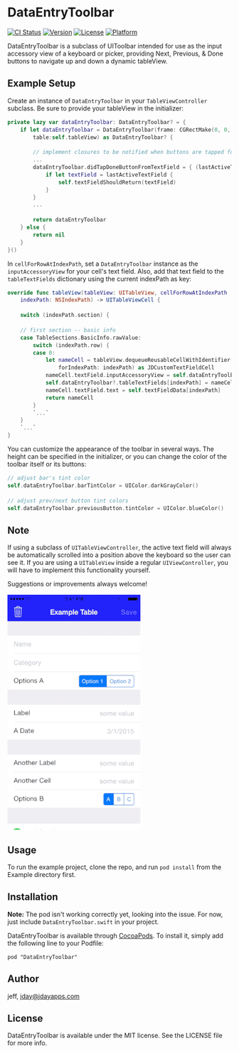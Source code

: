 # DataEntryToolbar

[![CI Status](https://travis-ci.org/jday001/DataEntryToolbar.svg?branch=master)](https://travis-ci.org/jday001/DataEntryToolbar)
[![Version](https://img.shields.io/cocoapods/v/DataEntryToolbar.svg?style=flat)](http://cocoadocs.org/docsets/DataEntryToolbar)
[![License](https://img.shields.io/cocoapods/l/DataEntryToolbar.svg?style=flat)](http://cocoadocs.org/docsets/DataEntryToolbar)
[![Platform](https://img.shields.io/cocoapods/p/DataEntryToolbar.svg?style=flat)](http://cocoadocs.org/docsets/DataEntryToolbar)


DataEntryToolbar is a subclass of UIToolbar intended for use as the input accessory view of a keyboard or picker, providing Next, Previous, & Done buttons to navigate up and down a dynamic tableView.

## Example Setup


Create an instance of `DataEntryToolbar` in your `TableViewController` subclass. Be sure to provide your tableView in the initializer:

```swift
private lazy var dataEntryToolbar: DataEntryToolbar? = {
    if let dataEntryToolbar = DataEntryToolbar(frame: CGRectMake(0, 0, UIScreen.mainScreen().bounds.width, 44), 
        table:self.tableView) as DataEntryToolbar? {
            
        // implement closures to be notified when buttons are tapped for additional customization:
        ...
        dataEntryToolbar.didTapDoneButtonFromTextField = { (lastActiveTextField) in
            if let textField = lastActiveTextField {
                self.textFieldShouldReturn(textField)
            }
        }
        ...

        return dataEntryToolbar
    } else {
        return nil
    }
}()
```


In `cellForRowAtIndexPath`, set a `DataEntryToolbar` instance as the `inputAccessoryView` for your cell's text field. Also, add that text field to the `tableTextFields` dictionary using the current indexPath as key:

```swift
override func tableView(tableView: UITableView, cellForRowAtIndexPath 
    indexPath: NSIndexPath) -> UITableViewCell {

    switch (indexPath.section) {

    // first section -- basic info
    case TableSections.BasicInfo.rawValue:
        switch (indexPath.row) {
        case 0:
            let nameCell = tableView.dequeueReusableCellWithIdentifier("NameCell", 
                forIndexPath: indexPath) as JDCustomTextFieldCell
            nameCell.textField.inputAccessoryView = self.dataEntryToolbar
            self.dataEntryToolbar?.tableTextFields[indexPath] = nameCell.textField
            nameCell.textField.text = self.textFieldData[indexPath]
            return nameCell
        }
        `...`
    }
    `...`
}
```


You can customize the appearance of the toolbar in several ways. The height can be specified in the initializer, or you can change the color of the toolbar itself or its buttons:

```swift
// adjust bar's tint color
self.dataEntryToolbar.barTintColor = UIColor.darkGrayColor()

// adjust prev/next button tint colors
self.dataEntryToolbar.previousButton.tintColor = UIColor.blueColor()
```



## Note

If using a subclass of `UITableViewController`, the active text field will always be automatically scrolled into a position above the keyboard so the user can see it. If you are using a `UITableView` inside a regular `UIViewController`, you will have to implement this functionality yourself.


Suggestions or improvements always welcome!

![Alt text](dataEntryToolbar.gif)

## Usage

To run the example project, clone the repo, and run `pod install` from the Example directory first.

## Installation


**Note:** The pod isn't working correctly yet, looking into the issue. For now, just include `DataEntryToolbar.swift` in your project.

DataEntryToolbar is available through [CocoaPods](http://cocoapods.org). To install
it, simply add the following line to your Podfile:

    pod "DataEntryToolbar"

## Author

jeff, jday@jdayapps.com

## License

DataEntryToolbar is available under the MIT license. See the LICENSE file for more info.